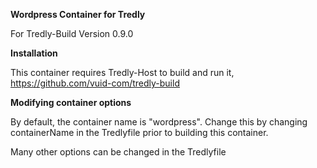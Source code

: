 **Wordpress Container for Tredly**

For Tredly-Build Version 0.9.0

**Installation**

This container requires Tredly-Host to build and run it, https://github.com/vuid-com/tredly-build

**Modifying container options**

By default, the container name is "wordpress". Change this by changing containerName in the Tredlyfile prior to building this container.

Many other options can be changed in the Tredlyfile